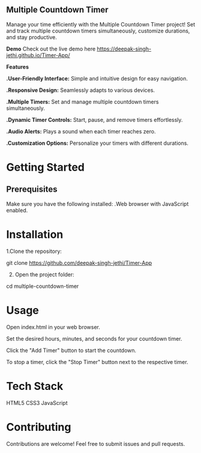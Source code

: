 ## Multiple Countdown Timer
Manage your time efficiently with the Multiple Countdown Timer project! Set and track multiple countdown timers simultaneously, customize durations, and stay productive.



**Demo**
Check out the live demo here https://deepak-singh-jethi.github.io/Timer-App/

**Features**

**.User-Friendly Interface:** Simple and intuitive design for easy navigation.

**.Responsive Design:** Seamlessly adapts to various devices.

**.Multiple Timers:** Set and manage multiple countdown timers simultaneously.

**.Dynamic Timer Controls:** Start, pause, and remove timers effortlessly.

**.Audio Alerts:** Plays a sound when each timer reaches zero.

**.Customization Options:** Personalize your timers with different durations.


# Getting Started

## Prerequisites
Make sure you have the following installed:
.Web browser with JavaScript enabled.

# Installation

1.Clone the repository:

git clone https://github.com/deepak-singh-jethi/Timer-App

2. Open the project folder:
   
cd multiple-countdown-timer


# Usage
Open index.html in your web browser.

Set the desired hours, minutes, and seconds for your countdown timer.

Click the "Add Timer" button to start the countdown.

To stop a timer, click the "Stop Timer" button next to the respective timer.

# Tech Stack
HTML5
CSS3
JavaScript


# Contributing
Contributions are welcome! Feel free to submit issues and pull requests.

